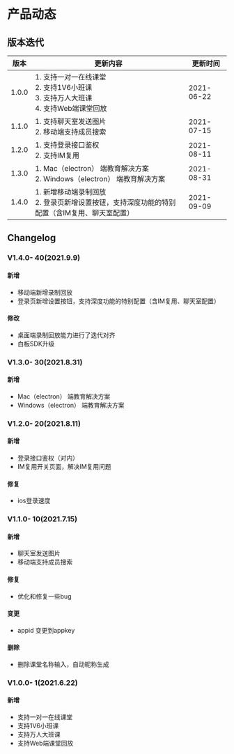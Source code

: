 # 产品动态

## 版本迭代

|  版本   | 更新内容  | 更新时间  |
|  ----  | ----  |----  |
| 1.0.0 | 1. 支持一对一在线课堂<br />2. 支持1V6小班课 <br />3. 支持万人大班课 <br />4. 支持Web端课堂回放 |2021-06-22 |
| 1.1.0  | 1. 支持聊天室发送图片<br />2. 移动端支持成员搜索 |2021-07-15 |
| 1.2.0 | 1. 支持登录接口鉴权<br />2. 支持IM复用 |2021-08-11 |
| 1.3.0  | 1. Mac（electron） 端教育解决方案<br />2. Windows（electron） 端教育解决方案 |2021-08-31 |
| 1.4.0 | 1. 新增移动端录制回放<br />2. 登录页新增设置按钮，支持深度功能的特别配置（含IM复用、聊天室配置）|2021-09-09 |

## Changelog
### V1.4.0- 40(2021.9.9)

#### 新增

- 移动端新增录制回放
- 登录页新增设置按钮，支持深度功能的特别配置（含IM复用、聊天室配置）

#### 修改

- 桌面端录制回放能力进行了迭代对齐
- 白板SDK升级

### V1.3.0- 30(2021.8.31)

#### 新增

- Mac（electron） 端教育解决方案
- Windows（electron） 端教育解决方案  

### V1.2.0- 20(2021.8.11)

#### 新增

- 登录接口鉴权（对内）
- IM复用开关页面，解决IM复用问题

#### 修复

- ios登录速度  

### V1.1.0- 10(2021.7.15)

#### 新增

- 聊天室发送图片
- 移动端支持成员搜索

#### 修复

- 优化和修复一些bug

#### 变更

- appid 变更到appkey

#### 删除

- 删除课堂名称输入，自动昵称生成  

### V1.0.0- 1(2021.6.22)

#### 新增

- 支持一对一在线课堂
- 支持1V6小班课
- 支持万人大班课
- 支持Web端课堂回放